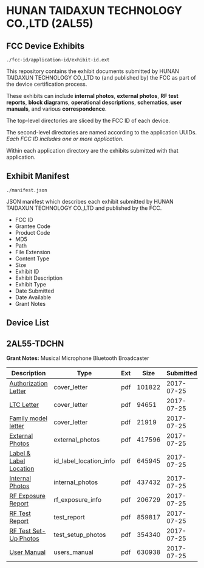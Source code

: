 # HUNAN TAIDAXUN TECHNOLOGY CO.,LTD (2AL55)
## FCC Device Exhibits

```
./fcc-id/application-id/exhibit-id.ext
```

This repository contains the exhibit documents submitted by HUNAN TAIDAXUN TECHNOLOGY CO.,LTD to (and published by) the FCC as part of the device certification process.

These exhibits can include **internal photos**, **external photos**, **RF test reports**, **block diagrams**, **operational descriptions**, **schematics**, **user manuals**, and various **correspondence**.

The top-level directories are sliced by the FCC ID of each device.

The second-level directories are named according to the application UUIDs. *Each FCC ID includes one or more application.*

Within each application directory are the exhibits submitted with that application. 

## Exhibit Manifest

```
./manifest.json
```

JSON manifest which describes each exhibit submitted by HUNAN TAIDAXUN TECHNOLOGY CO.,LTD and published by the FCC.

- FCC ID
- Grantee Code
- Product Code
- MD5
- Path
- File Extension
- Content Type
- Size
- Exhibit ID
- Exhibit Description
- Exhibit Type
- Date Submitted
- Date Available
- Grant Notes

## Device List
## 2AL55-TDCHN
**Grant Notes:** Musical Microphone Bluetooth Broadcaster

| Description | Type | Ext | Size | Submitted | Available |
| ----------- | ---- | --- | ---- | --------- | --------- |
| [Authorization Letter](2AL55-TDCHN/f5852a4154724eb908e2d3e8c0678517/3479818.pdf) | cover_letter | pdf | 101822 | 2017-07-25 | 2017-07-25 |
| [LTC Letter](2AL55-TDCHN/f5852a4154724eb908e2d3e8c0678517/3479819.pdf) | cover_letter | pdf | 94651 | 2017-07-25 | 2017-07-25 |
| [Family model letter](2AL55-TDCHN/f5852a4154724eb908e2d3e8c0678517/3479820.pdf) | cover_letter | pdf | 21919 | 2017-07-25 | 2017-07-25 |
| [External Photos](2AL55-TDCHN/f5852a4154724eb908e2d3e8c0678517/3479821.pdf) | external_photos | pdf | 417596 | 2017-07-25 | 2017-07-25 |
| [Label & Label Location](2AL55-TDCHN/f5852a4154724eb908e2d3e8c0678517/3479822.pdf) | id_label_location_info | pdf | 645945 | 2017-07-25 | 2017-07-25 |
| [Internal Photos](2AL55-TDCHN/f5852a4154724eb908e2d3e8c0678517/3479823.pdf) | internal_photos | pdf | 437432 | 2017-07-25 | 2017-07-25 |
| [RF Exposure Report](2AL55-TDCHN/f5852a4154724eb908e2d3e8c0678517/3479825.pdf) | rf_exposure_info | pdf | 206729 | 2017-07-25 | 2017-07-25 |
| [RF Test Report](2AL55-TDCHN/f5852a4154724eb908e2d3e8c0678517/3479827.pdf) | test_report | pdf | 859817 | 2017-07-25 | 2017-07-25 |
| [RF Test Set-Up Photos](2AL55-TDCHN/f5852a4154724eb908e2d3e8c0678517/3479828.pdf) | test_setup_photos | pdf | 354340 | 2017-07-25 | 2017-07-25 |
| [User Manual](2AL55-TDCHN/f5852a4154724eb908e2d3e8c0678517/3479829.pdf) | users_manual | pdf | 630938 | 2017-07-25 | 2017-07-25 |
